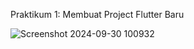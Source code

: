 Praktikum 1: Membuat Project Flutter Baru

![Screenshot 2024-09-30 100932](https://github.com/user-attachments/assets/a7aad9d9-b39e-4269-9c22-1cb6cae8adc4)

